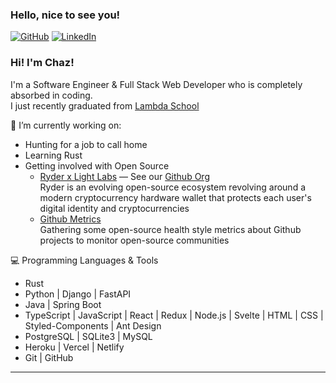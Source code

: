 ### Hello, nice to see you!

[![GitHub](https://img.shields.io/badge/-Github-000?style=flat&logo=Github&logoColor=white)](https://github.com/chazkiker2)
[![LinkedIn](https://img.shields.io/badge/-LinkedIn-blue?style=flat&logo=Linkedin&logoColor=white)](https://www.linkedin.com/in/chaz-kiker/)

### Hi! I'm Chaz!
I'm a Software Engineer & Full Stack Web Developer who is completely absorbed in coding.\
I just recently graduated from <a href="https://lambdaschool.com/">Lambda School</a>

🌱 I’m currently working on:
 - Hunting for a job to call home 
 - Learning Rust
 - Getting involved with Open Source
   - [Ryder x Light Labs](https://ryder.id/) — See our [Github Org](https://github.com/Light-Labs)\
     Ryder is an evolving open-source ecosystem revolving around a modern cryptocurrency hardware wallet that protects each user's digital identity and cryptocurrencies
   - [Github Metrics](https://github.com/nikomatsakis/github-metrics)\
     Gathering some open-source health style metrics about Github projects to monitor open-source communities

:computer: Programming Languages & Tools

- Rust
- Python | Django | FastAPI
- Java | Spring Boot
- TypeScript | JavaScript | React | Redux | Node.js | Svelte | HTML | CSS | Styled-Components | Ant Design
- PostgreSQL | SQLite3 | MySQL
- Heroku | Vercel | Netlify
- Git | GitHub

---

